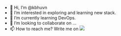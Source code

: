 - 👋 Hi, I’m @kbhuvn
- 👀 I’m interested in exploring and learning new stack.
- 🌱 I’m currently learning DevOps.
- 💞️ I’m looking to collaborate on ...
- 📫 How to reach me? Write me on <a href="https://www.linkedin.com/in/bhuvnesh-kumar/">  <img src="https://img.shields.io/badge/linkedIn-%2300f.svg?&style=for-the-badge&logo=LinkedIn&logoColor=white"/> </a>

<!---
kbhuvn/kbhuvn is a ✨ special ✨ repository because its `README.md` (this file) appears on your GitHub profile.
You can click the Preview link to take a look at your changes.
--->
